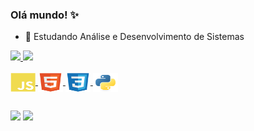 ### Olá mundo! ✨​

- 🌱 Estudando Análise e Desenvolvimento de Sistemas


<div>
  <a href="https://beacons.ai/quelzinha_sz">
  <img height="180cm" src="https://github-readme-stats.vercel.app/api?username=quelzinha1&show_icons=false&theme=dracula&include_all_comits=true&counts=true&count_private=true">
  <img height="180cm" src="http://github-readme-stats.vercel.app/api/top-langs/?username=quelzinha1&layout=compact&langs_count=16&theme=dracula">
   </div>
<div style="display: inline_block"><br>
  <img align="center" alt="Rafa-Js" height="30" width="40" src="https://raw.githubusercontent.com/devicons/devicon/master/icons/javascript/javascript-plain.svg">
   <img align="center" alt="Rafa-HTML" height="30" width="40" src="https://raw.githubusercontent.com/devicons/devicon/master/icons/html5/html5-original.svg">
<img align="center" alt="Rafa-CSS" height="30" width="40" src="https://raw.githubusercontent.com/devicons/devicon/master/icons/css3/css3-original.svg">
 <img align="center" alt="Rafa-Python" height="30" width="40" src="https://raw.githubusercontent.com/devicons/devicon/master/icons/python/python-original.svg">
    </div>
  
  ##

  <div> 
  <a href="https://instagram.com/quelzinha_sz" target="_blank"><img src="https://img.shields.io/badge/-Instagram-%23E4405F?style=for-the-badge&logo=instagram&logoColor=white" target="_blank"></a>
 	<a href="https://www.twitch.tv/quelzinha_sz" target="_blank"><img src="https://img.shields.io/badge/Twitch-9146FF?style=for-the-badge&logo=twitch&logoColor=white" target="_blank"></a>    
</div>


  
 
